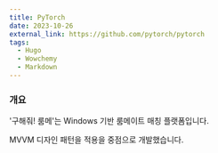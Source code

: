 ```yaml
---
title: PyTorch
date: 2023-10-26
external_link: https://github.com/pytorch/pytorch
tags:
  - Hugo
  - Wowchemy
  - Markdown
---
```


### 개요

'구해줘! 룸메'는 Windows 기반 룸메이트 매칭 플랫폼입니다.

MVVM 디자인 패턴을 적용을 중점으로 개발했습니다.
